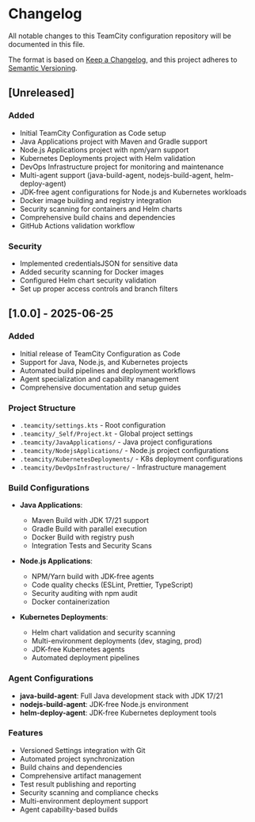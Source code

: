 # Changelog

All notable changes to this TeamCity configuration repository will be documented in this file.

The format is based on [Keep a Changelog](https://keepachangelog.com/en/1.0.0/),
and this project adheres to [Semantic Versioning](https://semver.org/spec/v2.0.0.html).

## [Unreleased]

### Added
- Initial TeamCity Configuration as Code setup
- Java Applications project with Maven and Gradle support
- Node.js Applications project with npm/yarn support
- Kubernetes Deployments project with Helm validation
- DevOps Infrastructure project for monitoring and maintenance
- Multi-agent support (java-build-agent, nodejs-build-agent, helm-deploy-agent)
- JDK-free agent configurations for Node.js and Kubernetes workloads
- Docker image building and registry integration
- Security scanning for containers and Helm charts
- Comprehensive build chains and dependencies
- GitHub Actions validation workflow

### Security
- Implemented credentialsJSON for sensitive data
- Added security scanning for Docker images
- Configured Helm chart security validation
- Set up proper access controls and branch filters

## [1.0.0] - 2025-06-25

### Added
- Initial release of TeamCity Configuration as Code
- Support for Java, Node.js, and Kubernetes projects
- Automated build pipelines and deployment workflows
- Agent specialization and capability management
- Comprehensive documentation and setup guides

### Project Structure
- `.teamcity/settings.kts` - Root configuration
- `.teamcity/_Self/Project.kt` - Global project settings
- `.teamcity/JavaApplications/` - Java project configurations
- `.teamcity/NodejsApplications/` - Node.js project configurations
- `.teamcity/KubernetesDeployments/` - K8s deployment configurations
- `.teamcity/DevOpsInfrastructure/` - Infrastructure management

### Build Configurations
- **Java Applications**:
  - Maven Build with JDK 17/21 support
  - Gradle Build with parallel execution
  - Docker Build with registry push
  - Integration Tests and Security Scans

- **Node.js Applications**:
  - NPM/Yarn build with JDK-free agents
  - Code quality checks (ESLint, Prettier, TypeScript)
  - Security auditing with npm audit
  - Docker containerization

- **Kubernetes Deployments**:
  - Helm chart validation and security scanning
  - Multi-environment deployments (dev, staging, prod)
  - JDK-free Kubernetes agents
  - Automated deployment pipelines

### Agent Configurations
- **java-build-agent**: Full Java development stack with JDK 17/21
- **nodejs-build-agent**: JDK-free Node.js environment
- **helm-deploy-agent**: JDK-free Kubernetes deployment tools

### Features
- Versioned Settings integration with Git
- Automated project synchronization
- Build chains and dependencies
- Comprehensive artifact management
- Test result publishing and reporting
- Security scanning and compliance checks
- Multi-environment deployment support
- Agent capability-based builds
